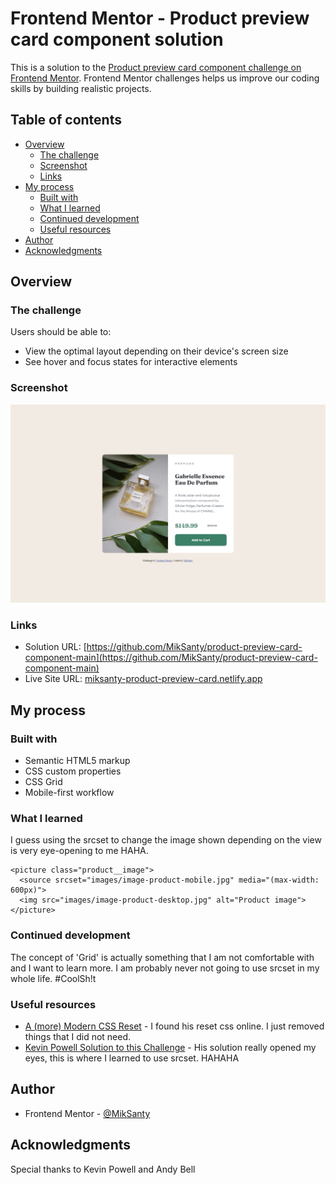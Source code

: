 # Frontend Mentor - Product preview card component solution

This is a solution to the [Product preview card component challenge on Frontend Mentor](https://www.frontendmentor.io/challenges/product-preview-card-component-GO7UmttRfa). Frontend Mentor challenges helps us improve our coding skills by building realistic projects.

## Table of contents

- [Overview](#overview)
  - [The challenge](#the-challenge)
  - [Screenshot](#screenshot)
  - [Links](#links)
- [My process](#my-process)
  - [Built with](#built-with)
  - [What I learned](#what-i-learned)
  - [Continued development](#continued-development)
  - [Useful resources](#useful-resources)
- [Author](#author)
- [Acknowledgments](#acknowledgments)

## Overview

### The challenge

Users should be able to:

- View the optimal layout depending on their device's screen size
- See hover and focus states for interactive elements

### Screenshot

![](/screenshots/desktop-design.jpeg)

### Links

- Solution URL: [https://github.com/MikSanty/product-preview-card-component-main](https://github.com/MikSanty/product-preview-card-component-main)
- Live Site URL: [miksanty-product-preview-card.netlify.app](miksanty-product-preview-card.netlify.app)

## My process

### Built with

- Semantic HTML5 markup
- CSS custom properties
- CSS Grid
- Mobile-first workflow

### What I learned

I guess using the srcset to change the image shown depending on the view is very eye-opening to me HAHA.

```
<picture class="product__image">
  <source srcset="images/image-product-mobile.jpg" media="(max-width: 600px)">
  <img src="images/image-product-desktop.jpg" alt="Product image">
</picture>
```

### Continued development

The concept of 'Grid' is actually something that I am not comfortable with and I want to learn more.
I am probably never not going to use srcset in my whole life. #CoolSh!t

### Useful resources

- [A (more) Modern CSS Reset](https://andy-bell.co.uk/a-more-modern-css-reset/) - I found his reset css online. I just removed things that I did not need.
- [Kevin Powell Solution to this Challenge](https://www.youtube.com/watch?v=B2WL6KkqhLQ) - His solution really opened my eyes, this is where I learned to use srcset. HAHAHA

## Author

- Frontend Mentor - [@MikSanty](https://www.frontendmentor.io/profile/MikSanty)

## Acknowledgments

Special thanks to Kevin Powell and Andy Bell
